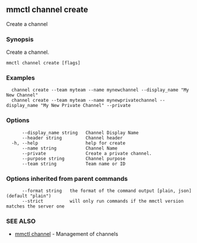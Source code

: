 ## mmctl channel create

Create a channel

### Synopsis

Create a channel.

```
mmctl channel create [flags]
```

### Examples

```
  channel create --team myteam --name mynewchannel --display_name "My New Channel"
  channel create --team myteam --name mynewprivatechannel --display_name "My New Private Channel" --private
```

### Options

```
      --display_name string   Channel Display Name
      --header string         Channel header
  -h, --help                  help for create
      --name string           Channel Name
      --private               Create a private channel.
      --purpose string        Channel purpose
      --team string           Team name or ID
```

### Options inherited from parent commands

```
      --format string   the format of the command output [plain, json] (default "plain")
      --strict          will only run commands if the mmctl version matches the server one
```

### SEE ALSO

* [mmctl channel](mmctl_channel.md)	 - Management of channels


